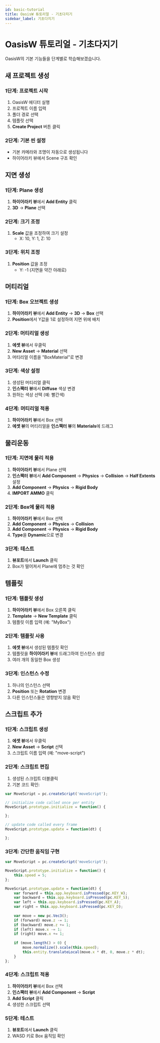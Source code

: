 ```yaml
---
id: basic-tutorial
title: OasisW 튜토리얼 - 기초다지기
sidebar_label: 기초다지기
---
```


# OasisW 튜토리얼 - 기초다지기

OasisW의 기본 기능들을 단계별로 학습해보겠습니다.

## 새 프로젝트 생성

### 1단계: 프로젝트 시작
1. OasisW 에디터 실행
2. 프로젝트 이름 입력
3. 폴더 경로 선택
4. 템플릿 선택
5. **Create Project** 버튼 클릭

### 2단계: 기본 씬 설정
- 기본 카메라와 조명이 자동으로 생성됩니다
- 하이어라키 뷰에서 Scene 구조 확인

## 지면 생성

### 1단계: Plane 생성
1. **하이어라키 뷰**에서 **Add Entity** 클릭
2. **3D** → **Plane** 선택

### 2단계: 크기 조정
1. **Scale** 값을 조정하여 크기 설정
   - X: 10, Y: 1, Z: 10

### 3단계: 위치 조정
1. **Position** 값을 조정
   - Y: -1 (지면을 약간 아래로)

## 머티리얼

### 1단계: Box 오브젝트 생성
1. **하이어라키 뷰**에서 **Add Entity** → **3D** → **Box** 선택
2. **Position**에서 Y값을 1로 설정하여 지면 위에 배치

### 2단계: 머티리얼 생성
1. **에셋 뷰**에서 우클릭
2. **New Asset** → **Material** 선택
3. 머티리얼 이름을 "BoxMaterial"로 변경

### 3단계: 색상 설정
1. 생성된 머티리얼 클릭
2. **인스팩터 뷰**에서 **Diffuse** 색상 변경
3. 원하는 색상 선택 (예: 빨간색)

### 4단계: 머티리얼 적용
1. **하이어라키 뷰**에서 Box 선택
2. **에셋 뷰**의 머티리얼을 **인스팩터 뷰**의 **Materials**에 드래그

## 물리운동

### 1단계: 지면에 물리 적용
1. **하이어라키 뷰**에서 Plane 선택
2. **인스팩터 뷰**에서 **Add Component** → **Physics** → **Collision** → **Half Extents** 설정
3. **Add Component** → **Physics** → **Rigid Body**
4. **IMPORT AMMO** 클릭

### 2단계: Box에 물리 적용
1. **하이어라키 뷰**에서 Box 선택
2. **Add Component** → **Physics** → **Collision**
3. **Add Component** → **Physics** → **Rigid Body**
4. **Type**을 **Dynamic**으로 변경

### 3단계: 테스트
1. **뷰포트**에서 **Launch** 클릭
2. Box가 떨어져서 Plane에 멈추는 것 확인

## 템플릿

### 1단계: 템플릿 생성
1. **하이어라키 뷰**에서 Box 오른쪽 클릭
2. **Template** → **New Template** 클릭
3. 템플릿 이름 입력 (예: "MyBox")

### 2단계: 템플릿 사용
1. **에셋 뷰**에서 생성된 템플릿 확인
2. 템플릿을 **하이어라키 뷰**에 드래그하여 인스턴스 생성
3. 여러 개의 동일한 Box 생성

### 3단계: 인스턴스 수정
1. 하나의 인스턴스 선택
2. **Position** 또는 **Rotation** 변경
3. 다른 인스턴스들은 영향받지 않음 확인

## 스크립트 추가

### 1단계: 스크립트 생성
1. **에셋 뷰**에서 우클릭
2. **New Asset** → **Script** 선택
3. 스크립트 이름 입력 (예: "move-script")

### 2단계: 스크립트 편집
1. 생성된 스크립트 더블클릭
2. 기본 코드 확인:
```javascript
var MoveScript = pc.createScript('moveScript');

// initialize code called once per entity
MoveScript.prototype.initialize = function() {

};

// update code called every frame
MoveScript.prototype.update = function(dt) {

};
```

### 3단계: 간단한 움직임 구현
```javascript
var MoveScript = pc.createScript('moveScript');

MoveScript.prototype.initialize = function() {
    this.speed = 5;
};

MoveScript.prototype.update = function(dt) {
    var forward = this.app.keyboard.isPressed(pc.KEY_W);
    var backward = this.app.keyboard.isPressed(pc.KEY_S);
    var left = this.app.keyboard.isPressed(pc.KEY_A);
    var right = this.app.keyboard.isPressed(pc.KEY_D);
    
    var move = new pc.Vec3();
    if (forward) move.z -= 1;
    if (backward) move.z += 1;
    if (left) move.x -= 1;
    if (right) move.x += 1;
    
    if (move.length() > 0) {
        move.normalize().scale(this.speed);
        this.entity.translateLocal(move.x * dt, 0, move.z * dt);
    }
};
```

### 4단계: 스크립트 적용
1. **하이어라키 뷰**에서 Box 선택
2. **인스팩터 뷰**에서 **Add Component** → **Script**
3. **Add Script** 클릭
4. 생성한 스크립트 선택

### 5단계: 테스트
1. **뷰포트**에서 **Launch** 클릭
2. WASD 키로 Box 움직임 확인

<!-- ## 다음 단계

기본 기능들을 모두 학습했습니다. 이제 더 복잡한 프로젝트를 만들어보겠습니다:

- [공 굴리기 게임 만들기](../advanced/advanced-tutorial)  -->